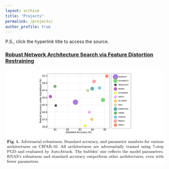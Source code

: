 ```yaml
---
layout: archive
title: "Projects"
permalink: /projects/
author_profile: true
---
```


P.S., click the hyperlink title to access the source.

### [Robust Network Architecture Search via Feature Distortion Restraining](https://github.com/hye999/RNAS)

<center>
<img src="/images/RNAS.png">
</center>
